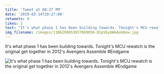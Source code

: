 ```yaml
---
title: 'Tweet at 08:27 PM'
date: '2019-03-14T20:27:00'
retweets: 0
likes: 2
text: "It's what phase 1 has been building towards. Tonight's MCU rewatch is the original get together in 2012's Avengers Assemble #Endgame"
img_filename: /images/1106290653837869056-D1pVbybWkAoG6ow.jpg
---
```

It's what phase 1 has been building towards. Tonight's MCU rewatch is the original get together in 2012's Avengers Assemble #Endgame

![It's what phase 1 has been building towards. Tonight's MCU rewatch is the original get together in 2012's Avengers Assemble #Endgame](/images/1106290653837869056-D1pVbybWkAoG6ow.jpg "It's what phase 1 has been building towards. Tonight's MCU rewatch is the original get together in 2012's Avengers Assemble #Endgame")